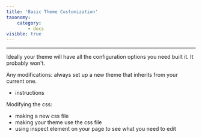 ```yaml
---
title: 'Basic Theme Customization'
taxonomy:
    category:
        - docs
visible: true
---
```


---

Ideally your theme will have all the configuration options you need built it.
It probably won't.

Any modifications: always set up a new theme that inherits from your current one.
- instructions

Modifying the css:
- making a new css file
- making your theme use the css file
- using inspect element on your page to see what you need to edit